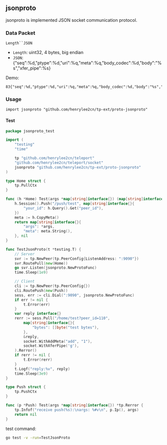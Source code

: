 ## jsonproto

jsonproto is implemented JSON socket communication protocol.


### Data Packet 

`Length``JSON`

- `Length`: uint32, 4 bytes, big endian
- `JSON`: {"seq":%d,"ptype":%d,"uri":%q,"meta":%q,"body_codec":%d,"body":"%s","xfer_pipe":%s}

Demo:

```
83{"seq":%d,"ptype":%d,"uri":%q,"meta":%q,"body_codec":%d,"body":"%s","xfer_pipe":%s}
```

### Usage

`import jsonproto "github.com/henrylee2cn/tp-ext/proto-jsonproto"`

#### Test

```go
package jsonproto_test

import (
	"testing"
	"time"

	tp "github.com/henrylee2cn/teleport"
	"github.com/henrylee2cn/teleport/socket"
	jsonproto "github.com/henrylee2cn/tp-ext/proto-jsonproto"
)

type Home struct {
	tp.PullCtx
}

func (h *Home) Test(args *map[string]interface{}) (map[string]interface{}, *tp.Rerror) {
	h.Session().Push("/push/test", map[string]interface{}{
		"your_id": h.Query().Get("peer_id"),
	})
	meta := h.CopyMeta()
	return map[string]interface{}{
		"args": *args,
		"meta": meta.String(),
	}, nil
}

func TestJsonProto(t *testing.T) {
	// Server
	svr := tp.NewPeer(tp.PeerConfig{ListenAddress: ":9090"})
	svr.RoutePull(new(Home))
	go svr.Listen(jsonproto.NewProtoFunc)
	time.Sleep(1e9)

	// Client
	cli := tp.NewPeer(tp.PeerConfig{})
	cli.RoutePush(new(Push))
	sess, err := cli.Dial(":9090", jsonproto.NewProtoFunc)
	if err != nil {
		t.Error(err)
	}
	var reply interface{}
	rerr := sess.Pull("/home/test?peer_id=110",
		map[string]interface{}{
			"bytes": []byte("test bytes"),
		},
		&reply,
		socket.WithAddMeta("add", "1"),
		socket.WithXferPipe('g'),
	).Rerror()
	if rerr != nil {
		t.Error(rerr)
	}
	t.Logf("reply:%v", reply)
	time.Sleep(3e9)
}

type Push struct {
	tp.PushCtx
}

func (p *Push) Test(args *map[string]interface{}) *tp.Rerror {
	tp.Infof("receive push(%s):\nargs: %#v\n", p.Ip(), args)
	return nil
}
```

test command:

```sh
go test -v -run=TestJsonProto
```
